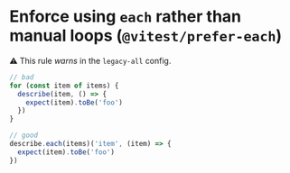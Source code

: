 # Enforce using `each` rather than manual loops (`@vitest/prefer-each`)

⚠️ This rule _warns_ in the `legacy-all` config.

<!-- end auto-generated rule header -->

```js
// bad
for (const item of items) {
  describe(item, () => {
	expect(item).toBe('foo')
  })
}

// good
describe.each(items)('item', (item) => {
  expect(item).toBe('foo')
})
```